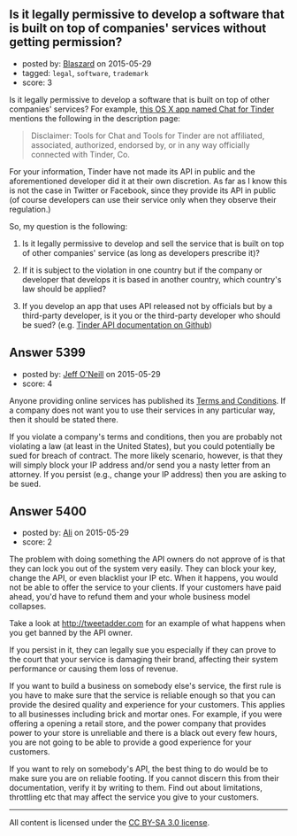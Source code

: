 ## Is it legally permissive to develop a software that is built on top of companies' services without getting permission?

- posted by: [Blaszard](https://stackexchange.com/users/2738792/blaszard) on 2015-05-29
- tagged: `legal`, `software`, `trademark`
- score: 3

<p>Is it legally permissive to develop a software that is built on top of other companies' services? For example, <a href="https://itunes.apple.com/us/app/chat-for-tinder/id933848120?mt=12" rel="nofollow">this OS X app named Chat for Tinder</a> mentions the following in the description page:</p>

<blockquote>
  <p>Disclaimer: Tools for Chat and Tools for Tinder are not affiliated, associated, authorized, endorsed by, or in any way officially connected with Tinder, Co.</p>
</blockquote>

<p>For your information, Tinder have not made its API in public and the aforementioned developer did it at their own discretion. As far as I know this is not the case in Twitter or Facebook, since they provide its API in public (of course developers can use their service only when they observe their regulation.)</p>

<p>So, my question is the following:</p>

<ol>
<li><p>Is it legally permissive to develop and sell the service that is built on top of other companies' service (as long as developers prescribe it)?</p></li>
<li><p>If it is subject to the violation in one country but if the company or developer that develops it is based in another country, which country's law should be applied? </p></li>
<li><p>If you develop an app that uses API released not by officials but by a third-party developer, is it you or the third-party developer who should be sued? (e.g. <a href="https://gist.github.com/rtt/10403467" rel="nofollow">Tinder API documentation on Github</a>)</p></li>
</ol>



## Answer 5399

- posted by: [Jeff O'Neill](https://stackexchange.com/users/46273/jeff-o-neill) on 2015-05-29
- score: 4

<p>Anyone providing online services has published its <a href="http://en.wikipedia.org/wiki/Terms_of_service" rel="nofollow">Terms and Conditions</a>.  If a company does not want you to use their services in any particular way, then it should be stated there.</p>

<p>If you violate a company's terms and conditions, then you are probably not violating a law (at least in the United States), but you could potentially be sued for breach of contract.  The more likely scenario, however, is that they will simply block your IP address and/or send you a nasty letter from an attorney.  If you persist (e.g., change your IP address) then you are asking to be sued.</p>



## Answer 5400

- posted by: [Ali](https://stackexchange.com/users/2815644/ali) on 2015-05-29
- score: 2

<p>The problem with doing something the API owners do not approve of is that they can lock you out of the system very easily. They can block your key, change the API, or even blacklist your IP etc. When it happens, you would not be able to offer the service to your clients. If your customers have paid ahead, you'd have to refund them and your whole business model collapses. </p>

<p>Take a look at <a href="http://tweetadder.com" rel="nofollow">http://tweetadder.com</a> for an example of what happens when you get banned by the API owner. </p>

<p>If you persist in it, they can legally sue you especially if they can prove to the court that your service is damaging their brand, affecting their system performance or causing them loss of revenue. </p>

<p>If you want to build a business on somebody else's service, the first rule is you have to make sure that the service is reliable enough so that you can provide the desired quality and experience for your customers. This applies to all businesses including brick and mortar ones. For example, if you were offering a opening a retail store, and the power company that provides power to your store is unreliable and there is a black out every few hours, you are not going to be able to provide a good experience for your customers. </p>

<p>If  you want to rely on somebody's API, the best thing to do would be to make sure you are on reliable footing. If you cannot discern this from their documentation, verify it by writing to them. Find out about limitations, throttling etc that may affect the service you give to your customers. </p>




---

All content is licensed under the [CC BY-SA 3.0 license](https://creativecommons.org/licenses/by-sa/3.0/).
